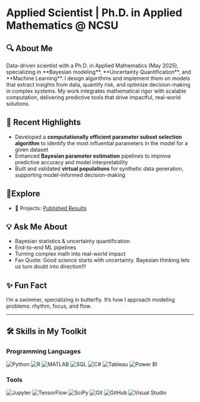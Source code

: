# Applied Scientist | Ph.D. in Applied Mathematics @ NCSU

## 🔍 About Me 
<p>
Data-driven scientist with a Ph.D. in Applied Mathematics (May 2025), specializing in **Bayesian modeling**, **Uncertainty Quantification**, and **Machine Learning**. I design algorithms and implement them on models that extract insights from data, quantify risk, and optimize decision-making in complex systems. My work integrates mathematical rigor with scalable computation, delivering predictive tools that drive impactful, real-world solutions.
<p>


## 🔬 Recent Highlights  
- Developed a **computationally efficient parameter subset selection algorithm** to identify the most influential parameters in the model for a given dataset 
- Enhanced **Bayesian parameter estimation** pipelines to improve predictive accuracy and model interpretability   
- Built and validated **virtual populations** for synthetic data generation, supporting model-informed decision-making 


## 📁Explore  
- 🧪 Projects: [Published Results](https://scholar.google.com/citations?user=3bulmzoAAAAJ&hl=en)  


## 💡 Ask Me About  
- Bayesian statistics & uncertainty quantification  
- End-to-end ML pipelines 
- Turning complex math into real-world impact
- Fav Quote: Good science starts with uncertainty. Bayesian thinking lets us turn doubt into direction!!!

## ✨ Fun Fact  
I’m a swimmer, specializing in butterfly. It’s how I approach modeling problems: rhythm, focus, and flow. 

---

## 🛠️ Skills in My Toolkit  

### Programming Languages  
![Python](https://img.shields.io/badge/Python-3776AB?style=for-the-badge&logo=python&logoColor=white) 
![R](https://img.shields.io/badge/R-276DC3?style=for-the-badge&logo=r&logoColor=white) 
![MATLAB](https://img.shields.io/badge/MATLAB-0076A8?style=for-the-badge&logo=mathworks&logoColor=white) 
![SQL](https://img.shields.io/badge/SQL-4479A1?style=for-the-badge&logo=postgresql&logoColor=white) 
![C#](https://img.shields.io/badge/C%23-239120?style=for-the-badge&logo=c-sharp&logoColor=white) 
![Tableau](https://img.shields.io/badge/Tableau-E97627?style=for-the-badge&logo=tableau&logoColor=white) 
![Power BI](https://img.shields.io/badge/Power%20BI-F2C811?style=for-the-badge&logo=power-bi&logoColor=white)



### Tools  
![Jupyter](https://img.shields.io/badge/Jupyter-F37626?style=for-the-badge&logo=jupyter&logoColor=white) 
![TensorFlow](https://img.shields.io/badge/TensorFlow-FF6F00?style=for-the-badge&logo=tensorflow&logoColor=white) 
![SciPy](https://img.shields.io/badge/SciPy-8CAAE6?style=for-the-badge&logo=scipy&logoColor=white) 
![Git](https://img.shields.io/badge/Git-F05032?style=for-the-badge&logo=git&logoColor=white) 
![GitHub](https://img.shields.io/badge/GitHub-181717?style=for-the-badge&logo=github&logoColor=white) 
![Visual Studio](https://img.shields.io/badge/Visual%20Studio-5C2D91?style=for-the-badge&logo=visual-studio&logoColor=white) 

